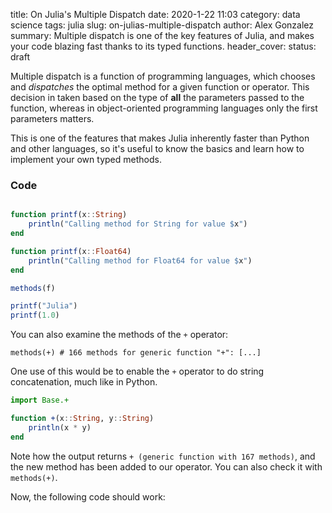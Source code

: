 title: On Julia's Multiple Dispatch
date: 2020-1-22 11:03
category: data science
tags: julia
slug: on-julias-multiple-dispatch
author: Alex Gonzalez
summary: Multiple dispatch is one of the key features of Julia, and makes your code blazing fast thanks to its typed functions.
header_cover: 
status: draft


Multiple dispatch is a function of programming languages, which chooses and _dispatches_ the optimal method for a given function or operator. This decision in taken based on the type of __all__ the parameters passed to the function, whereas in object-oriented programming languages only the first parameters matters.

This is one of the features that makes Julia inherently faster than Python and other languages, so it's useful to know the basics and learn how to implement your own typed methods.

### Code

```julia

function printf(x::String)
    println("Calling method for String for value $x")
end

function printf(x::Float64)
    println("Calling method for Float64 for value $x")
end

methods(f) 

printf("Julia")
printf(1.0)
```

You can also examine the methods of the `+` operator:

```
methods(+) # 166 methods for generic function "+": [...]
```

One use of this would be to enable the `+` operator to do string concatenation, much like in Python.

```julia
import Base.+

function +(x::String, y::String)
    println(x * y)
end
```

Note how the output returns `+ (generic function with 167 methods)`, and the new method has been added to our operator. You can also check it with `methods(+)`.

Now, the following code should work:

```

```